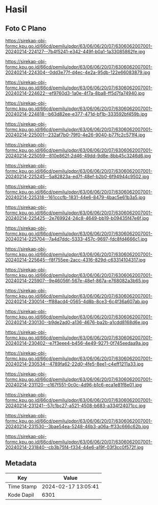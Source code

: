 # Hasil

## Foto C Plano

https://sirekap-obj-formc.kpu.go.id/66cd/pemilu/pdpr/63/06/06/20/07/6306062007001-20240214-224127--7b4f5241-e342-449f-b0a1-1a33085862fe.jpg

https://sirekap-obj-formc.kpu.go.id/66cd/pemilu/pdpr/63/06/06/20/07/6306062007001-20240214-224304--0dd3e77f-d4ec-4e2a-95db-122e66083879.jpg

https://sirekap-obj-formc.kpu.go.id/66cd/pemilu/pdpr/63/06/06/20/07/6306062007001-20240214-224622--ef9760d3-1a0e-4f7a-8ba8-ff5d7fa74940.jpg

https://sirekap-obj-formc.kpu.go.id/66cd/pemilu/pdpr/63/06/06/20/07/6306062007001-20240214-224818--b63d82ee-e377-471d-bf1b-333592bf459b.jpg

https://sirekap-obj-formc.kpu.go.id/66cd/pemilu/pdpr/63/06/06/20/07/6306062007001-20240214-225001--232af7b0-79f0-4e26-9040-b77fc2c571f4.jpg

https://sirekap-obj-formc.kpu.go.id/66cd/pemilu/pdpr/63/06/06/20/07/6306062007001-20240214-225059--810e862f-2d46-49dd-9d8e-8bb45c3246d6.jpg

https://sirekap-obj-formc.kpu.go.id/66cd/pemilu/pdpr/63/06/06/20/07/6306062007001-20240214-225245--5a82823a-ed7f-48ef-b2b0-6f94944c9502.jpg

https://sirekap-obj-formc.kpu.go.id/66cd/pemilu/pdpr/63/06/06/20/07/6306062007001-20240214-225318--161cccfb-1831-44e6-8479-4bac5e61b3a5.jpg

https://sirekap-obj-formc.kpu.go.id/66cd/pemilu/pdpr/63/06/06/20/07/6306062007001-20240214-225425--2e769924-24c8-4649-bb19-b09435f47e6f.jpg

https://sirekap-obj-formc.kpu.go.id/66cd/pemilu/pdpr/63/06/06/20/07/6306062007001-20240214-225704--7a4d7ddc-5333-457c-9697-fdc8fd4666c1.jpg

https://sirekap-obj-formc.kpu.go.id/66cd/pemilu/pdpr/63/06/06/20/07/6306062007001-20240214-225645--f8f755ee-2acc-4316-829d-c63314104317.jpg

https://sirekap-obj-formc.kpu.go.id/66cd/pemilu/pdpr/63/06/06/20/07/6306062007001-20240214-225907--9e46056f-567e-48ef-867a-e768082a3b65.jpg

https://sirekap-obj-formc.kpu.go.id/66cd/pemilu/pdpr/63/06/06/20/07/6306062007001-20240214-230014--ff88acd4-0565-4d8b-8ce3-6c4f36a607ab.jpg

https://sirekap-obj-formc.kpu.go.id/66cd/pemilu/pdpr/63/06/06/20/07/6306062007001-20240214-230130--b9de2ad0-a136-4676-ba2b-a1cdd8168d6e.jpg

https://sirekap-obj-formc.kpu.go.id/66cd/pemilu/pdpr/63/06/06/20/07/6306062007001-20240214-230402--e7f3eee4-b456-4e49-9271-0f745eedaa9a.jpg

https://sirekap-obj-formc.kpu.go.id/66cd/pemilu/pdpr/63/06/06/20/07/6306062007001-20240214-230534--4789fa62-22d0-4fe5-8ee1-c4eff1211a33.jpg

https://sirekap-obj-formc.kpu.go.id/66cd/pemilu/pdpr/63/06/06/20/07/6306062007001-20240214-231120--c167f551-0c0c-4d96-b1c6-eca1e81f8e01.jpg

https://sirekap-obj-formc.kpu.go.id/66cd/pemilu/pdpr/63/06/06/20/07/6306062007001-20240214-231241--57c1bc27-a521-4508-b683-a334f24071cc.jpg

https://sirekap-obj-formc.kpu.go.id/66cd/pemilu/pdpr/63/06/06/20/07/6306062007001-20240214-231530--3bae54ea-5248-46b3-a06a-ff33c666c62b.jpg

https://sirekap-obj-formc.kpu.go.id/66cd/pemilu/pdpr/63/06/06/20/07/6306062007001-20240214-231840--cb3b75f4-f334-44e6-a19f-03f3cc0f572f.jpg


## Metadata

| Key        | Value               |
| ---------- | ------------------- |
| Time Stamp | 2024-02-17 13:05:41 |
| Kode Dapil | 6301                |



